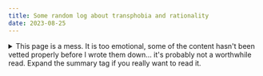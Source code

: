 ```yaml
---
title: Some random log about transphobia and rationality
date: 2023-08-25
---
```


<details>
<summary>
This page is a mess. It is too emotional, some of the content hasn't
been vetted properly before I wrote them down... it's probably not a
worthwhile read. Expand the summary tag if you really want to read it.
</summary>

Content warnings: Science mysticism, bigotry, transphobia, 
vomit, Descartes, Hegel, questioning existence, rationalism,
intuitionism.

Yesterday at my summer school we were watching a spiderman-related
movie. I have no idea about how these works relate to each other, so
that’d my best effort at describing it. I wasn’t paying full attention,
but I heard a school teacher teaching that there are many parallel
universes in a quantum physics class. This is likely a reference to the
Many Worlds Interpretation. It’s an *interpretation* and teaching it
as “the truth” bothers me a little, but I suppose that’s not too bad on
its own. But later in the movie there was “time traveling through
dimensions” where the “dimensions” are described as parallel universes
under Many Worlds. I don’t understand quantum mechanics, but this is
still utterly senseless in my basic understanding thereof, i.e. the
non-communicating nature of “branches” (although I dislike this
terminology I find it intuitive) and it breaks energy conservation laws
(though arguably this is not really a law, prohibiting actions which may
bring empirical evidence to falsity it). We also discussed, in the light
of Dr. Davies’ lecture, on how most films prematurely depict characters
into a structural binary opposition between the benevolent and
malicious. We didn’t finish watching the movie, but it was an
interesting discussion.

Further content warning: Things are about to get much worse.

I was coming out of the classroom, the other groups who went shopping or
on tours came back at around the same time. I was going to the place
where we check-in to being on-campus. Near the steps of the cafeteria I
heard A saying to B, that A believes that B is a right-wing extremist. B
is my roommate who holds relatively different political beliefs than I
do, such as antifeminism. Without much context, I told A that saying
people are “right-wing extremists” is ad hominem and should be avoided,
even though I knew that I would probably disagree with whatever B was
talking about.

I was tired of politics for the day. I already took four US Letter size
pages of notes during the day, in two precepts, one seminar, and three
lectures, most of which were about political philosophy. So I just
listened in to what another group were talking about, which if I
remember correctly had to do with their shopping trip and was not
political. Then I heard B shout, loud enough to frighten me quite a bit,
that “IF YOU WERE BORN MALE YOU ARE MALE, IF YOU WERE BORN FEMALE YOU
ARE FEMALE, IT’S COMPLETELY INVALID TO CHANGE IT.” and “THERE ARE ONLY
TWO GENDERS”.

Before, when talking peacefully, I was fine discussing about my opinions
(clearly completely opposite from B’s), and considering B’s arguments on
traditional family values, even if I consistently believe that these
values have no merit in contemporary society and are inherently
misogynistic, which was also encapsulated in his express support for
patriarchy. But this time, when I heard it shouted out loud, I couldn’t
take it anymore.

I felt sick. I almost threw up immediately; I went to a bathroom and
vomited, not a lot, but I still did. It’s a weird feeling of bring
completely alienated, worse than any normal dysphoria that I could
conceive.

I asked a random member of staff, if they had vomit medications. They
said no, asked me if I knew why I was feeling sick, and offered to chat
with me for a while after I explained the course of events. They are
also nonbinary, and had similar experiences. We agreed on the argument
that cisgender people who do not experience gender dysphoria or euphoria
cannot soundly assume that the trans condition is fake and made up, as
it is a personal experience, not a external trait.

Gradually the conversation shifted to whether it’s necessary to prove my
own existence. (This deviates from the transgender-related discussion;
proving my own existence in terms of my mind, is different from proving
my, or the general concept of, transgender experiences, but it’s
nevertheless a topic we landed on.) I mentioned Descartes’s Cogito Ergo
Sum, and we discussed what “existence” means in this context. The
conversation moved on to other parts of the Meditations. They
interpreted the Third Meditation as not an argument for God in the
religious sense, and described it as something resembling that, in my
opinion, resembled my understanding, from today’s precept, of Hegel’s
absolute spirit. He stipulated the existence of an entity that is the
state of the world which could be interpreted as either ideal or
current, rather than a conscious coherent person-like entity being the
deity. I’ll probably have to re-read Meditations with this caveat in
mind (or perhaps with a literal s/god/something/i and at least try to
understand Hegel which would be challenging.

Later on, I explained my argument that in general I do not accept
assertions that are unreasoned, and I suppress the “gut intuition”, even
for seemingly basic assertions such as “I exist in a physical world”.
The teacher explained why they believe that rationalism is an
inconsistent theory, and importantly, that personal experiences cannot
be rationally deconstructed and attested, nor do they have to be
rationally proven beyond a reasonable doubt.

And perhaps this is when things start clicking for me. Perhaps I could,
under my own conscious will and conscience, whether free or controlled,
loosen my grip on rationality, logic, and proof.

</details>
